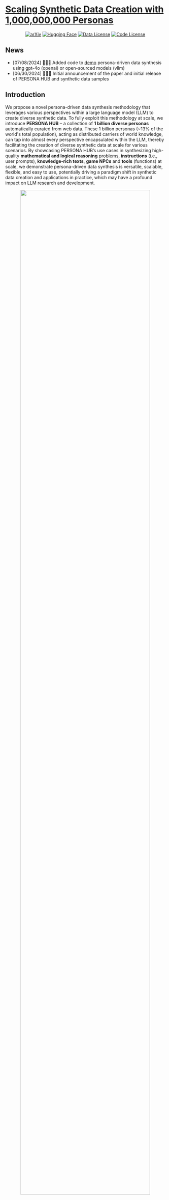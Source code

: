 # [Scaling Synthetic Data Creation with 1,000,000,000 Personas](https://arxiv.org/pdf/2406.20094)

<div align="center">
  <a href="https://arxiv.org/pdf/2406.20094"><img src="https://img.shields.io/badge/Paper-arXiv-red";" alt="arXiv"></a>
  <a href="https://huggingface.co/datasets/proj-persona/PersonaHub"><img src="https://img.shields.io/badge/Dataset-%F0%9F%A4%97%20Hugging_Face-yellow" alt="Hugging Face"></a>
  <a href="https://creativecommons.org/licenses/by-nc-sa/4.0/"><img src="https://img.shields.io/badge/Data%20License-CC_BY_NC_SA_4.0-blue" alt="Data License"></a>
  <a href="https://opensource.org/licenses/MIT"><img src="https://img.shields.io/badge/Code%20License-MIT-blue" alt="Code License"></a>
</div>

## News

- \[07/08/2024\] 🚀🚀🚀 Added code to <a href="#run-demo">demo</a> persona-driven data synthesis using gpt-4o (openai) or open-sourced models (vllm)
- \[06/30/2024\] 🚀🚀🚀 Initial announcement of the paper and initial release of PERSONA HUB and synthetic data samples


## Introduction
We propose a novel persona-driven data synthesis methodology that leverages various perspectives within a large language model (LLM) to create diverse synthetic data. To fully exploit this methodology at scale, we introduce **PERSONA HUB** – a collection of **1 billion diverse personas** automatically curated from web data. These 1 billion personas (~13% of the world's total population), acting as distributed carriers of world knowledge, can tap into almost every perspective encapsulated within the LLM, thereby facilitating the creation of diverse synthetic data at scale for various scenarios. By showcasing PERSONA HUB’s use cases in synthesizing high-quality **mathematical and logical reasoning** problems, **instructions** (i.e., user prompts), **knowledge-rich texts**, **game NPCs** and **tools** (functions) at scale, we demonstrate persona-driven data synthesis is versatile, scalable, flexible, and easy to use, potentially driving a paradigm shift in synthetic data creation and applications in practice, which may have a profound impact on LLM research and development.

<div align="center">
<img src="./assets/persona_overview.png" width="90%">
</div>


## Data Release
### Synthetic Data Samples
To facilitate research in persona-driven data synthesis, we are initially releasing following synthetic data samples we created with various personas, including:
* **50,000 math problems**
* **50,000 logical reasoning problems**
* **50,000 instructions**
* **10,000 knowledge-rich texts**
* **10,000 game NPCs**
* **5,000 tools (functions)**

### Persona Hub
We also release a subset of our PERSONA HUB, including:
* **200,000 personas**

One can also quickly preview these data at [huggingface](https://huggingface.co/datasets/proj-persona/PersonaHub).

## Run Demo
One can try the demo to synthesize data with PERSONA HUB by simply running:

```bash
# ensure that you have installed datasets and openai (pip install datasets openai) and configured the openai_api_key before running
bash demo_openai_synthesize.sh # using gpt4o to synthesize data with PERSONA HUB
```

or

```bash
# ensure that you have installed datasets, transformers and vllm (pip install datasets transformers vllm) before running
bash demo_vllm_synthesize.sh # using open-sourced models to synthesize data with PERSONA HUB
```

Note that the data synthesis prompt templates we provide are for reference only. You can customize your desired prompts in `code/prompt_templates.py`.

## Contact
Please email `getao@global.tencent.com` or `dyu@global.tencent.com`

## Disclaimer
PERSONA HUB can facilitate synthetic data creation at a billion-scale to simulate diverse inputs (i.e., use cases) from a wide variety of real-world users. If this data is used as input to query a target LLM to obtain its outputs at scale, there is a high risk that the LLM's knowledge, intelligence and capabilities will be dumped and easily replicated, thereby challenging the leading position of the most powerful LLMs. It is crucial to avoid misuse and ensure ethical and responsible application to prevent privacy violations and other ethical concerns.

The released data is all generated by public available models (GPT-4, Llama-3 and Qwen), and is intended for research purposes only. Users also must comply with the respective license agreements and usage policies of these models when using the synthesized data. The data may contain inaccuracies, unsafe content, or biases, for which we cannot be held responsible. Please evaluate its accuracy and suitability before use. Tencent and its licensors provide the data AS-IS, without warranty of any kind, express or implied. The views and opinions expressed in the data do not necessarily reflect those of Tencent.

## Star History
[![Star History Chart](https://api.star-history.com/svg?repos=tencent-ailab/persona-hub&type=Date)](https://star-history.com/#tencent-ailab/persona-hub&Date)
